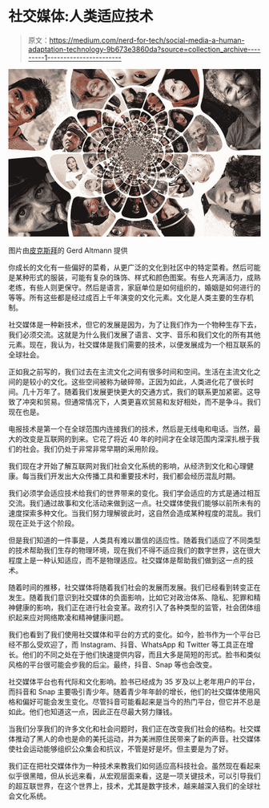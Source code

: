 # 社交媒体:人类适应技术

> 原文：<https://medium.com/nerd-for-tech/social-media-a-human-adaptation-technology-9b673e3860da?source=collection_archive---------1----------------------->

![](img/3bd982268ef76e69fb80d93c8b10aa62.png)

图片由[皮克斯拜](https://pixabay.com//?utm_source=link-attribution&utm_medium=referral&utm_campaign=image&utm_content=3108155)的 Gerd Altmann 提供

你成长的文化有一些偏好的菜肴，从更广泛的文化到社区中的特定菜肴。然后可能是某种形式的服装，可能有复杂的珠饰、样式和颜色图案。有些人充满活力，成熟老练，有些人则更保守。然后是语言，家庭单位是如何组织的，婚姻是如何进行的等等。所有这些都是经过成百上千年演变的文化元素。文化是人类主要的生存机制。

社交媒体是一种新技术，但它的发展是因为，为了让我们作为一个物种生存下去，我们必须交流。这就是为什么我们发展了语言、文字、音乐和我们文化的所有其他元素。现在，我认为，社交媒体是我们需要的技术，以便发展成为一个相互联系的全球社会。

正如我之前写的，我们过去在主流文化之间有很多时间和空间。生活在主流文化之间的是较小的文化。这些空间被称为破碎带。正因为如此，人类进化花了很长时间。几十万年了。随着我们发展更快更大的交通方式，我们的联系更加紧密。这导致了冲突和贸易。但通常情况下，人类更喜欢贸易和友好相处，而不是争斗。我们现在也是。

电报技术是第一个在全球范围内连接我们的技术，然后是无线电和电话。当然，最大的改变是互联网的到来。它花了将近 40 年的时间才在全球范围内深深扎根于我们的社会。我们仍处于非常非常早期的采用阶段。

我们现在才开始了解互联网对我们社会文化系统的影响，从经济到文化和心理健康。每当我们开发出大众传播工具和重要技术时，我们都会经历混乱时期。

我们必须学会适应技术给我们的世界带来的变化。我们学会适应的方式是通过相互交流。我们通过故事和文化活动来做到这一点。社交媒体使我们能够以前所未有的速度探索多种文化。当我们努力理解彼此时，这自然会造成某种程度的混乱。我们现在正处于这个阶段。

但是我们知道的一件事是，人类具有难以置信的适应性。随着我们适应了不同类型的技术帮助我们生存的物理环境，现在我们不得不适应我们的数字世界，这在很大程度上是一种认知适应，而不是物理适应。社交媒体是帮助我们做到这一点的技术。

随着时间的推移，社交媒体将随着我们社会的发展而发展。我们已经看到转变正在发生。随着我们意识到社交媒体的负面影响，比如它对政治体系、隐私、犯罪和精神健康的影响，我们正在进行社会变革。政府引入了各种类型的监管，社会团体组织起来应对网络欺凌和精神健康问题。

我们也看到了我们使用社交媒体和平台的方式的变化。如今，脸书作为一个平台已经不那么受欢迎了，而 Instagram、抖音、WhatsApp 和 Twitter 等工具正在增长。他们的不同之处在于他们快速提供内容，而且大多是简短的形式。脸书和类似风格的平台很可能会步我的后尘。最终，抖音、Snap 等也会改变。

社交媒体平台也有代际和文化影响。脸书已经成为 35 岁及以上老年用户的平台，而抖音和 Snap 主要吸引青少年。随着青少年年龄的增长，他们的社交媒体使用风格和偏好可能会发生变化。尽管抖音可能看起来是当今的热门平台，但它并不总是如此。他们也知道这一点，因此正在尽最大努力赚钱。

当我们分享我们的许多文化和社会问题时，我们正在改变我们社会的结构。社交媒体推动了黑人的命也是命的美托运动，并为美洲原住民带来了新的声音。社交媒体使社会运动能够组织公众集会和抗议，不管是好是坏。但主要是为了好。

我们正在把社交媒体作为一种技术来教我们如何适应高科技社会。虽然现在看起来似乎很黑暗，但从长远来看，从宏观层面来看，这是一项关键技术，可以引导我们的超互联世界，在这个世界上，技术，尤其是数字技术，越来越深入我们的全球社会文化系统。